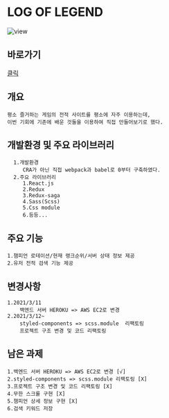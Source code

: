 # LOG OF LEGEND
   ![view](https://user-images.githubusercontent.com/57241273/111068881-e4862e00-850d-11eb-9dc1-b820ce9117b4.PNG)
## 바로가기
   [클릭](https://foreverchoi0706.github.io/log-of-legend/)

## 개요
    평소 즐거하는 게임의 전적 사이트를 평소에 자주 이용하는데,
    이번 기회에 기존에 배운 것들을 이용하여 직접 만들어보기로 했다.
    
## 개발환경 및 주요 라이브러리
      1.개발환경
         CRA가 아닌 직접 webpack과 babel로 0부터 구축하였다.
      2.주요 라이브러리
         1.React.js
         2.Redux
         3.Redux-saga
         4.Sass(Scss)
         5.Css module
         6.등등...
   
## 주요 기능
    1.챔피언 로테이션/현재 랭크순위/서버 상태 정보 제공
    2.유저 전적 검색 기능 제공

## 변경사항
    1.2021/3/11
        백엔드 서버 HEROKU => AWS EC2로 변경
    2.2021/3/12~
        styled-components => scss.module  리팩토링
        프로젝트 구조 변경 및 코드 리팩토링

## 남은 과제
    1.백엔드 서버 HEROKU => AWS EC2로 변경 [√]
    2.styled-components => scss.module 리팩토링 [X]
    3.프로젝트 구조 변경 및 코드 리팩토링 [X]
    4.무한 스크롤 구현 [X]  
    5.챔피언 상세 정보 구현 [X]
    6.검색 키워드 저장
